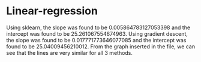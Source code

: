 # Linear-regression
Using sklearn, the slope was found to be 0.005864783127053398 and the intercept was found to be 25.261067554674963.
Using gradient descent, the slope was found to be 0.017771773646077085  and the intercept was found to be 25.04009456210012.
From the graph inserted in the file, we can see that the lines are very similar for all 3 methods.

